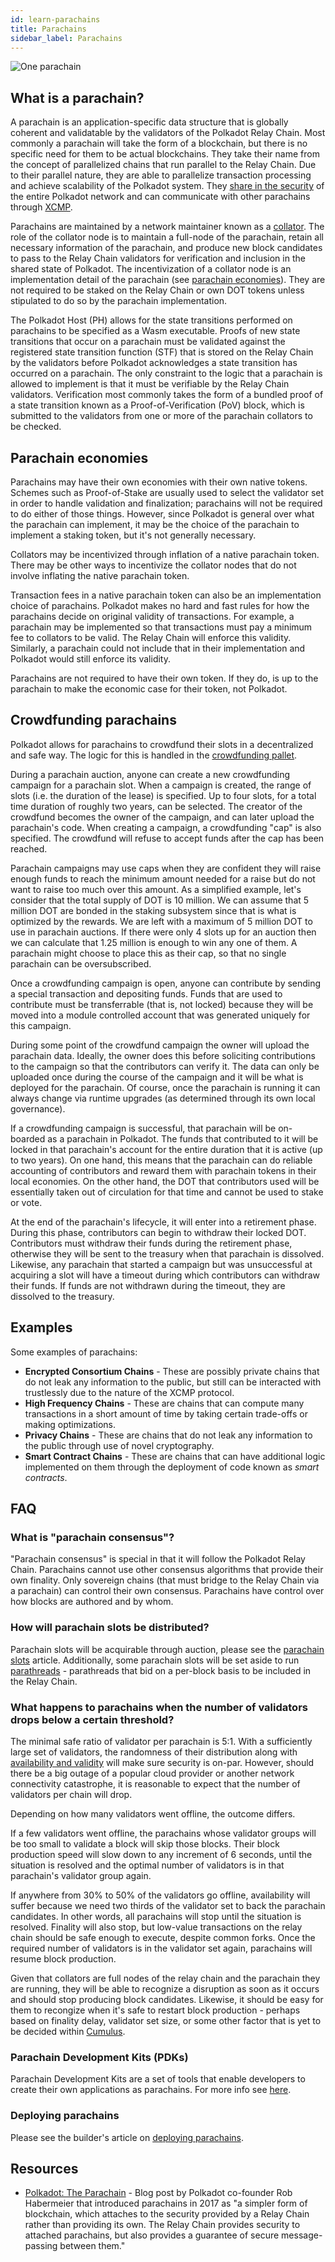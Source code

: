 ```yaml
---
id: learn-parachains
title: Parachains
sidebar_label: Parachains
---
```


![One parachain](assets/network/one_parachain.png)

## What is a parachain?

A parachain is an application-specific data structure that is globally coherent and validatable by the validators of the Polkadot Relay Chain. Most commonly a parachain will take the form of a blockchain, but there is no specific need for them to be actual blockchains. They take their name from the concept of parallelized chains that run parallel to the Relay Chain. Due to their parallel nature, they are able to parallelize transaction processing and achieve scalability of the Polkadot system. They [share in the security](learn-security) of the entire Polkadot network and can communicate with other parachains through [XCMP](learn-crosschain).

Parachains are maintained by a network maintainer known as a [collator](maintain-collator). The role of the collator node is to maintain a full-node of the parachain, retain all necessary information of the parachain, and produce new block candidates to pass to the Relay Chain validators for verification and inclusion in the shared state of Polkadot. The incentivization of a collator node is an implementation detail of the parachain (see [parachain economies](#parachain-economies)). They are not required to be staked on the Relay Chain or own DOT tokens unless stipulated to do so by the parachain implementation.

The Polkadot Host (PH) allows for the state transitions performed on parachains to be specified as a Wasm executable. Proofs of new state transitions that occur on a parachain must be validated against the registered state transition function (STF) that is stored on the Relay Chain by the validators before Polkadot acknowledges a state transition has occurred on a parachain. The only constraint to the logic that a parachain is allowed to implement is that it must be verifiable by the Relay Chain validators. Verification most commonly takes the form of a bundled proof of a state transition known as a Proof-of-Verification (PoV) block, which is submitted to the validators from one or more of the parachain collators to be checked.

## Parachain economies

Parachains may have their own economies with their own native tokens. Schemes such as Proof-of-Stake are usually used to select the validator set in order to handle validation and finalization; parachains will not be required to do either of those things. However, since Polkadot is general over what the parachain can implement, it may be the choice of the parachain to implement a staking token, but it's not generally necessary.

Collators may be incentivized through inflation of a native parachain token. There may be other ways to incentivize the collator nodes that do not involve inflating the native parachain token.

Transaction fees in a native parachain token can also be an implementation choice of parachains. Polkadot makes no hard and fast rules for how the parachains decide on original validity of transactions. For example, a parachain may be implemented so that transactions must pay a minimum fee to collators to be valid. The Relay Chain will enforce this validity. Similarly, a parachain could not include that in their implementation and Polkadot would still enforce its validity.

Parachains are not required to have their own token. If they do, is up to the parachain to make the economic case for their token, not Polkadot.

## Crowdfunding parachains

Polkadot allows for parachains to crowdfund their slots in a decentralized and safe way. The logic for this is handled in the [crowdfunding pallet](https://github.com/paritytech/polkadot/blob/master/runtime/common/src/crowdfund.rs).

During a parachain auction, anyone can create a new crowdfunding campaign for a parachain slot. When a campaign is created, the range of slots (i.e. the duration of the lease) is specified. Up to four slots, for a total time duration of roughly two years, can be selected. The creator of the crowdfund becomes the owner of the campaign, and can later upload the parachain's code. When creating a campaign, a crowdfunding "cap" is also specified. The crowdfund will refuse to accept funds after the cap has been reached.

Parachain campaigns may use caps when they are confident they will raise enough funds to reach the minimum amount needed for a raise but do not want to raise too much over this amount. As a simplified example, let's consider that the total supply of DOT is 10 million. We can assume that 5 million DOT are bonded in the staking subsystem since that is what is optimized by the rewards. We are left with a maximum of 5 million DOT to use in parachain auctions. If there were only 4 slots up for an auction then we can calculate that 1.25 million is enough to win any one of them. A parachain might choose to place this as their cap, so that no single parachain can be oversubscribed.

Once a crowdfunding campaign is open, anyone can contribute by sending a special transaction and depositing funds. Funds that are used to contribute must be transferrable (that is, not locked) because they will be moved into a module controlled account that was generated uniquely for this campaign.

During some point of the crowdfund campaign the owner will upload the parachain data. Ideally, the owner does this before soliciting contributions to the campaign so that the contributors can verify it. The data can only be uploaded once during the course of the campaign and it will be what is deployed for the parachain. Of course, once the parachain is running it can always change via runtime upgrades (as determined through its own local governance).

If a crowdfunding campaign is successful, that parachain will be on-boarded as a parachain in Polkadot. The funds that contributed to it will be locked in that parachain's account for the entire duration that it is active (up to two years). On one hand, this means that the parachain can do reliable accounting of contributors and reward them with parachain tokens in their local economies. On the other hand, the DOT that contributors used will be essentially taken out of circulation for that time and cannot be used to stake or vote.

At the end of the parachain's lifecycle, it will enter into a retirement phase. During this phase, contributors can begin to withdraw their locked DOT. Contributors must withdraw their funds during the retirement phase, otherwise they will be sent to the treasury when that parachain is dissolved. Likewise, any parachain that started a campaign but was unsuccessful at acquiring a slot will have a timeout during which contributors can withdraw their funds. If funds are not withdrawn during the timeout, they are dissolved to the treasury.

## Examples

Some examples of parachains:

- **Encrypted Consortium Chains** - These are possibly private chains that do not leak any information to the public, but still can be interacted with trustlessly due to the nature of the XCMP protocol.
- **High Frequency Chains** - These are chains that can compute many transactions in a short amount of time by taking certain trade-offs or making optimizations.
- **Privacy Chains** - These are chains that do not leak any information to the public through use of novel cryptography.
- **Smart Contract Chains** - These are chains that can have additional logic implemented on them through the deployment of code known as _smart contracts_.

## FAQ

### What is "parachain consensus"?

"Parachain consensus" is special in that it will follow the Polkadot Relay Chain. Parachains cannot use other consensus algorithms that provide their own finality. Only sovereign chains (that must bridge to the Relay Chain via a parachain) can control their own consensus. Parachains have control over how blocks are authored and by whom.

### How will parachain slots be distributed?

Parachain slots will be acquirable through auction, please see the [parachain slots](learn-auction) article. Additionally, some parachain slots will be set aside to run [parathreads](learn-parathreads) - parathreads that bid on a per-block basis to be included in the Relay Chain.

### What happens to parachains when the number of validators drops below a certain threshold?

The minimal safe ratio of validator per parachain is 5:1. With a sufficiently large set of validators, the randomness of their distribution along with [availability and validity](learn-availability) will make sure security is on-par. However, should there be a big outage of a popular cloud provider or another network connectivity catastrophe, it is reasonable to expect that the number of validators per chain will drop.

Depending on how many validators went offline, the outcome differs.

If a few validators went offline, the parachains whose validator groups will be too small to validate a block will skip those blocks. Their block production speed will slow down to any increment of 6 seconds, until the situation is resolved and the optimal number of validators is in that parachain's validator group again.

If anywhere from 30% to 50% of the validators go offline, availability will suffer because we need two thirds of the validator set to back the parachain candidates. In other words, all parachains will stop until the situation is resolved. Finality will also stop, but low-value transactions on the relay chain should be safe enough to execute, despite common forks. Once the required number of validators is in the validator set again, parachains will resume block production.

Given that collators are full nodes of the relay chain and the parachain they are running, they will be able to recognize a disruption as soon as it occurs and should stop producing block candidates. Likewise, it should be easy for them to recongize when it's safe to restart block production - perhaps based on finality delay, validator set size, or some other factor that is yet to be decided within [Cumulus](https://github.com/paritytech/cumulus).

### Parachain Development Kits (PDKs)

Parachain Development Kits are a set of tools that enable developers to create their own applications as parachains. For more info see [here](build-pdk).

### Deploying parachains

Please see the builder's article on [deploying parachains](build-deploy-parachains).

## Resources

- [Polkadot: The Parachain](https://medium.com/polkadot-network/polkadot-the-parachain-3808040a769a) - Blog post by Polkadot co-founder Rob Habermeier that introduced parachains in 2017 as "a simpler form of blockchain, which attaches to the security provided by a Relay Chain rather than providing its own. The Relay Chain provides security to attached parachains, but also provides a guarantee of secure message-passing between them."
